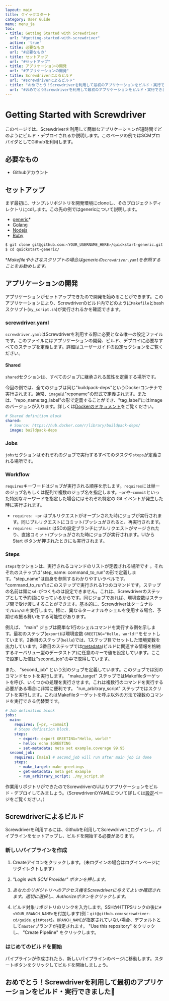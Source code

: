 ```yaml
---
layout: main
title: クイックスタート
category: User Guide
menu: menu_ja
toc:
- title: Getting Started with Screwdriver
  url: "#getting-started-with-screwdriver"
  active: 'true'
- title: 必要なもの
  url: "#必要なもの"
- title: セットアップ
  url: "#セットアップ"
- title: アプリケーションの開発
  url: "#アプリケーションの開発"
- title: Screwdriverによるビルド
  url: "#screwdriverによるビルド"
- title: "おめでとう！Screwdriverを利用して最初のアプリケーションをビルド・実行できました\U0001F389"
  url: "#おめでとうScrewdriverを利用して最初のアプリケーションをビルド・実行できました"
---
```


# Getting Started with Screwdriver

このページでは、Screwdriverを利用して簡単なアプリケーションが短時間でどのようにビルド・デプロイされるか説明します。このページの例ではSCMプロバイダとしてGithubを利用します。

## 必要なもの

- Githubアカウント

## セットアップ

まず最初に、サンプルリポジトリを開発環境にcloneし、そのプロジェクトディレクトリにcdします。この先の例ではgenericについて説明します。

- [generic](https://github.com/screwdriver-cd-test/quickstart-generic)*
- [Golang](https://github.com/screwdriver-cd-test/quickstart-golang)
- [Nodejs](https://github.com/screwdriver-cd-test/quickstart-nodejs)
- [Ruby](https://github.com/screwdriver-cd-test/quickstart-ruby)

```bash
$ git clone git@github.com:<YOUR_USERNAME_HERE>/quickstart-generic.git
$ cd quickstart-generic/
```

**Makefileや小さなスクリプトの場合はgenericの`screwdriver.yaml`を参照することをお勧めします。*

## アプリケーションの開発

アプリケーションがセットアップできたので開発を始めることができます。このアプリケーションにより、Screwdriverのビルド内でどのように`Makefile`とbashスクリプト(`my_script.sh`)が実行されるかを確認できます。

### screwdriver.yaml

`screwdriver.yaml`はScrewdriverを利用する際に必要となる唯一の設定ファイルです。このファイルにはアプリケーションの開発、ビルド、デプロイに必要なすべてのステップを定義します。詳細はユーザーガイドの設定セクションをご覧ください。

#### Shared

`shared`セクションは、すべてのジョブに継承される属性を定義する場所です。

今回の例では、全てのジョブは同じ"buildpack-deps"というDockerコンテナで実行されます。通常、`image`は"reponame"の形式で定義されます。または、"repo_name:tag_label"の形で定義することができ、"tag_label"にはimageのバージョンが入ります。詳しくは[Dockerのドキュメント](https://docs.docker.com/engine/reference/commandline/pull/#pull-an-image-from-docker-hub)をご覧ください。

```yaml
# Shared definition block
shared:
  # Source: https://hub.docker.com/r/library/buildpack-deps/
  image: buildpack-deps
```

### Jobs

`jobs`セクションはそれぞれのジョブで実行するすべてのタスクや`steps`が定義される場所です。

### Workflow

`requires`キーワードはジョブが実行される順序を示します。`requires`には単一のジョブ名もしくは配列で複数のジョブ名を指定します。`~pr`や`~commit`といった特別なキーワードを指定した場合にはそれぞれ特定の Git イベントが発生した時に実行されます。
- `requires: ~pr` はプルリクエストがオープンされた時にジョブが実行されます。同じプルリクエストにコミット/プッシュがされると、再実行されます。
- `requires: ~commit` はSDの設定ブランチにプルリクエストがマージされたり、直接コミット/プッシュがされた時にジョブが実行されます。UIから Start ボタンが押されたときにも実行されます。


### Steps

`steps`セクションは、実行されるコマンドのリストが定義される場所です
。それぞれのステップは"step_name: command_to_run"の形で定義します。"step_name"は自身を参照するわかりやすいラベルです。
"command_to_run"はこのステップで実行される1つのコマンドです。ステップの名前は頭に`sd-`がつくものは設定できません。これは、Screwdriverのステップとして予約語になっているからです。同じジョブであれば、環境変数はステップ間で受け渡しすることができます。基本的に、Screwdriverはターミナルで`/bin/sh`を実行します。稀に、異なるターミナルやシェルを使用する場合、予期せぬ振る舞いをする可能性があります。

例えば、 "main" ジョブは簡単な1行のシェルコマンドを実行する例を示します。最初のステップ(`export`)は環境変数 `GREETING="Hello, world!"`をセットしています。2番目のステップ(`hello`)では、1ステップ目でセットした環境変数を出力しています。3番目のステップでは[metadata](./metadata)(ビルドに関連する情報を格納するキーバリュー型のデータストア)に任意のキーで値を設定しています。ここで設定した値は"second_job"の中で取得しています。

また、 "second_job" という別のジョブを定義しています。このジョブでは別のコマンドセットを実行します。 "make_target" ステップではMakefileターゲットを呼び、いくつかの処理を実行させます。これは複数行のコマンドを実行する必要がある場合に非常に便利です。
"run_arbitrary_script"  ステップではスクリプトを実行します。これはMakefileターゲットを呼ぶ以外の方法で複数のコマンドを実行できる代替案です。

```yaml
# Job definition block
jobs:
  main:
    requires: [~pr, ~commit]
    # Steps definition block.
    steps:
      - export: export GREETING="Hello, world!"
      - hello: echo $GREETING
      - set-metadata: meta set example.coverage 99.95
  second_job:
    requires: [main] # second_job will run after main job is done
    steps:
      - make_target: make greetings
      - get-metadata: meta get example
      - run_arbitrary_script: ./my_script.sh
```

作業用リポジトリができたのでScrewdriverのUIよりアプリケーションをビルド・デプロイしてみましょう。（ScrewdriverのYAMLについて詳しくは[設定](./configuration)ページをご覧ください。）

## Screwdriverによるビルド

Screwdriverを利用するには、Githubを利用してScrewdriverにログインし、パイプラインをセットアップし、ビルドを開始する必要があります。

### 新しいパイプラインを作成

1. Createアイコンをクリックします。（未ログインの場合はログインページにリダイレクトします）

2. *"Login with SCM Provider" ボタンを押します。*

3. *あなたのリポジトリへのアクセス権をScrewdriverに与えてよいか確認されます。適切に選択し、Authorizeボタンをクリックします。*

4. ビルド対象リポジトリのリンクを入力します。SSHかHTTPSリンクの後に`#<YOUR_BRANCH_NAME>`を付加します(例：`git@github.com:screwdriver-cd/guide.git#test`)。`BRANCH_NAME`が指定されていない場合、デフォルトとして`master`ブランチが指定されます。 "Use this repository" をクリックし、 ”Create Pipeline" をクリックします。

### はじめてのビルドを開始

パイプラインが作成されたら、新しいパイプラインのページに移動します。スタートボタンをクリックしてビルドを開始しましょう。

## おめでとう！Screwdriverを利用して最初のアプリケーションをビルド・実行できました🎉
